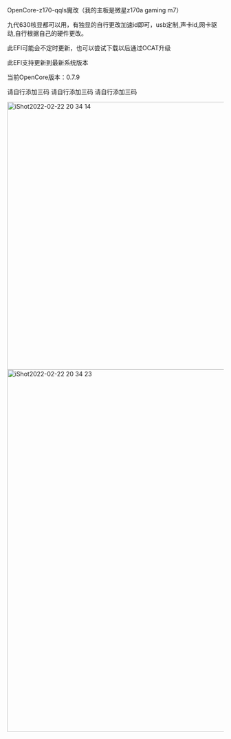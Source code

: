 OpenCore-z170-qqls魔改（我的主板是微星z170a gaming m7）

九代630核显都可以用，有独显的自行更改加速id即可，usb定制,声卡id,网卡驱动,自行根据自己的硬件更改。

此EFI可能会不定时更新，也可以尝试下载以后通过OCAT升级

此EFI支持更新到最新系统版本

当前OpenCore版本：0.7.9

请自行添加三码 请自行添加三码 请自行添加三码 

<img width="622" alt="iShot2022-02-22 20 34 14" src="https://user-images.githubusercontent.com/37100815/155139774-30bc0a87-5f98-45ec-bd17-f3100adcfe27.png">
<img width="843" alt="iShot2022-02-22 20 34 23" src="https://user-images.githubusercontent.com/37100815/155139792-02a43ad8-75be-45f7-9e37-0988b1c6c3f1.png">

